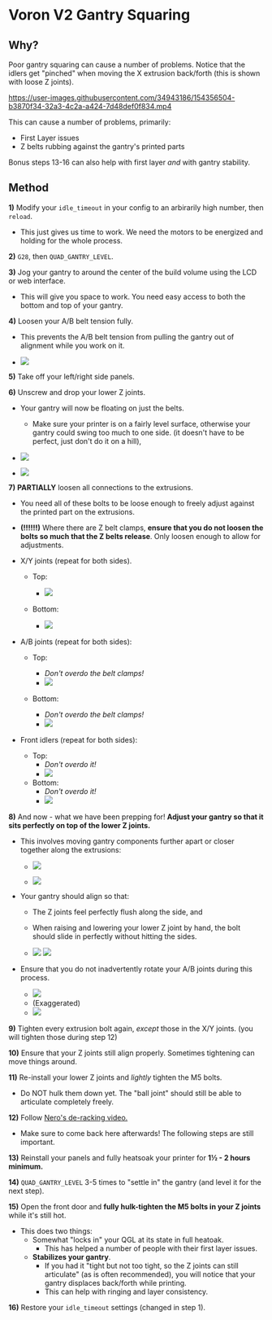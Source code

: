 # Voron V2 Gantry Squaring

## Why?

Poor gantry squaring can cause a number of problems.
Notice that the idlers get "pinched" when moving the X extrusion back/forth (this is shown with loose Z joints).

https://user-images.githubusercontent.com/34943186/154356504-b3870f34-32a3-4c2a-a424-7d48def0f834.mp4

This can cause a number of problems, primarily:
- First Layer issues
- Z belts rubbing against the gantry's printed parts

Bonus steps 13-16 can also help with first layer *and* with gantry stability.
## Method

**1)** Modify your `idle_timeout` in your config to an arbirarily high number, then `reload`. 
- This just gives us time to work. We need the motors to be energized and holding for the whole process.

**2)** `G28`, then `QUAD_GANTRY_LEVEL`. 

**3)** Jog your gantry to around the center of the build volume using the LCD or web interface.
- This will give you space to work. You need easy access to both the bottom and top of your gantry.

**4)** Loosen your A/B belt tension fully.
- This prevents the A/B belt tension from pulling the gantry out of alignment while you work on it.

- ![](Images/Gantry-ABTension.png) 

**5)** Take off your left/right side panels.

**6)** Unscrew and drop your lower Z joints. 
- Your gantry will now be floating on just the belts.
    - Make sure your printer is on a fairly level surface, otherwise your gantry could swing too much to one side. (it doesn't have to be perfect, just don't do it on a hill),

- ![](Images/ZJoint-Lowered.png) 

- ![](Images/ZJoints-Lowered.png)

**7)** **PARTIALLY** loosen all connections to the extrusions.  
- You need all of these bolts to be loose enough to freely adjust against the printed part on the extrusions. 
- **(!!!!!!)** Where there are Z belt clamps, **ensure that you do not loosen the bolts so much that the Z belts release**. Only loosen enough to allow for adjustments.

- X/Y joints (repeat for both sides). 
    - Top:
        - ![](Images/XYLoosen-Top.png) 

    - Bottom:
        - ![](Images/XYLoosen-Bottom.png) 

- A/B joints (repeat for both sides):
    - Top:
        - *Don't overdo the belt clamps!*
        - ![](Images/ABLoosen-Top.png) 

    - Bottom:
        - *Don't overdo the belt clamps!*
        - ![](Images/ABLoosen-Bottom.png) 

- Front idlers (repeat for both sides):
    - Top:
        - *Don't overdo it!*
        - ![](Images/IdlersLoosen-Top.png) 
    - Bottom:
        - *Don't overdo it!*
        - ![](Images/IdlersLoosen-Bottom.png) 

**8)** And now - what we have been prepping for! **Adjust your gantry so that it sits perfectly on top of the lower Z joints.**
- This involves moving gantry components further apart or closer together along the extrusions:
    - ![](Images/XAdjust.png) 

    - ![](Images/YAdjust.png)

- Your gantry should align so that:
    - The Z joints feel perfectly flush along the side, and
    - When raising and lowering your lower Z joint by hand, the bolt should slide in perfectly without hitting the sides.

    - ![](Images/Alignment-Side.png) ![](Images/Alignment-Hole.png) 

- Ensure that you do not inadvertently rotate your A/B joints during this process.
    - ![](Images/Alignment-AB-Good.png) 
    - (Exaggerated)
    - ![](Images/Alignment-AB-Bad.png) 

**9)** Tighten every extrusion bolt again, *except* those in the X/Y joints. (you will tighten those during step 12)

**10)** Ensure that your Z joints still align properly. Sometimes tightening can move things around.

**11)** Re-install your lower Z joints and *lightly* tighten the M5 bolts.
- Do NOT hulk them down yet. The "ball joint" should still be able to articulate completely freely.

**12)** Follow [Nero's de-racking video.](https://www.youtube.com/watch?v=cOn6u9kXvy0) 
- Make sure to come back here afterwards! The following steps are still important.

**13)** Reinstall your panels and fully heatsoak your printer for **1½ - 2 hours minimum.**

**14)** `QUAD_GANTRY_LEVEL` 3-5 times to "settle in" the gantry (and level it for the next step).

**15)** Open the front door and **fully hulk-tighten the M5 bolts in your Z joints** while it's still hot.
- This does two things:
    - Somewhat "locks in" your QGL at its state in full heatoak.
        - This has helped a number of people with their first layer issues.
    - **Stabilizes your gantry**. 
        - If you had it "tight but not too tight, so the Z joints can still articulate" (as is often recommended), you will notice that your gantry displaces back/forth while printing.
        - This can help with ringing and layer consistency.

**16)** Restore your `idle_timeout` settings (changed in step 1).
